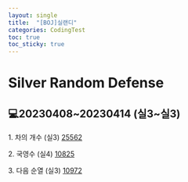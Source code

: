 ```yaml
---
layout: single
title:  "[BOJ]실랜디"
categories: CodingTest
toc: true
toc_sticky: true
---
```


# Silver Random Defense

## 💻20230408~20230414 (실3~실3)

1\. 차의 개수 (실3) 
[25562](https://www.acmicpc.net/problem/25562)

2\. 국영수 (실4) 
[10825](https://www.acmicpc.net/problem/10825)

3\. 다음 순열 (실3) 
[10972](https://www.acmicpc.net/problem/10972)